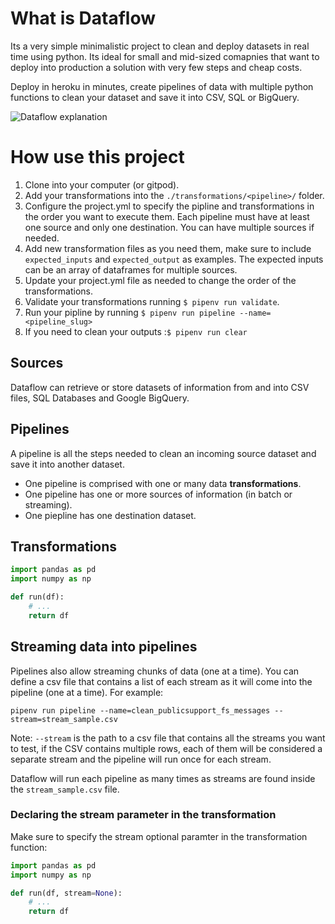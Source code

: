 # What is Dataflow

Its a very simple minimalistic project to clean and deploy datasets in real time using python. Its ideal for small and mid-sized comapnies that want to deploy into production a solution with very few steps and cheap costs.

Deploy in heroku in minutes, create pipelines of data with multiple python functions to clean your dataset and save it into CSV, SQL or BigQuery.

![Dataflow explanation](https://user-images.githubusercontent.com/426452/202270773-8569adeb-7909-4498-b9f5-185242e5680c.png)


# How use this project

1. Clone into your computer (or gitpod).
2. Add your transformations into the `./transformations/<pipeline>/` folder.
3. Configure the project.yml to specify the pipline and transformations in the order you want to execute them. Each pipeline must have at least one source and only one destination. You can have multiple sources if needed.
4. Add new transformation files as you need them, make sure to include `expected_inputs` and `expected_output` as examples. The expected inputs can be an array of dataframes for multiple sources.
5. Update your project.yml file as needed to change the order of the transformations.
6. Validate your transformations running `$ pipenv run validate`.
7. Run your pipline by running `$ pipenv run pipeline --name=<pipeline_slug>`
8. If you need to clean your outputs :`$ pipenv run clear`

## Sources

Dataflow can retrieve or store datasets of information from and into CSV files, SQL Databases and Google BigQuery.

## Pipelines

A pipeline is all the steps needed to clean an incoming source dataset and save it into another dataset.

- One pipeline is comprised with one or many data **transformations**.
- One pipeline has one or more sources of information (in batch or streaming).
- One piepline has one destination dataset.

## Transformations

```py
import pandas as pd
import numpy as np

def run(df):
    # ...
    return df
```


## Streaming data into pipelines

Pipelines also allow streaming chunks of data (one at a time). You can define a csv file that contains a list of each stream as it will come into the pipeline (one at a time). For example:

```
pipenv run pipeline --name=clean_publicsupport_fs_messages --stream=stream_sample.csv
```

Note: `--stream` is the path to a csv file that contains all the streams you want to test, if the CSV contains multiple rows, each of them will be considered a separate stream and the pipeline will run once for each stream.

Dataflow will run each pipeline as many times as streams are found inside the `stream_sample.csv` file.

### Declaring the stream parameter in the transformation

Make sure to specify the stream optional paramter in the transformation function:

```py
import pandas as pd
import numpy as np

def run(df, stream=None):
    # ...
    return df
```
